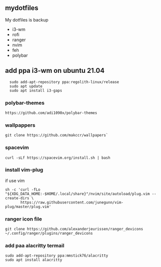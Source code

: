 ## mydotfiles
My dotfiles is  backup
- i3-wm 
- rofi
- ranger 
- nvim 
- feh
- polybar

## add ppa  i3-wm on ubuntu 21.04 
```
  sudo add-apt-repository ppa:regolith-linux/release
  sudo apt update
  sudo apt install i3-gaps
```
### polybar-themes 
```
https://github.com/adi1090x/polybar-themes
```
### wallpappers

```
git clone https://github.com/makccr/wallpapers`
```
### spacevim 
```
curl -sLf https://spacevim.org/install.sh | bash
```

### install  vim-plug
if use vim 
```
sh -c 'curl -fLo "${XDG_DATA_HOME:-$HOME/.local/share}"/nvim/site/autoload/plug.vim --create-dirs \
       https://raw.githubusercontent.com/junegunn/vim-plug/master/plug.vim'
```

### ranger icon file 

```
git clone https://github.com/alexanderjeurissen/ranger_devicons ~/.config/ranger/plugins/ranger_devicons

```

### add paa alacritty termail 

```
sudo add-apt-repository ppa:mmstick76/alacritty
sudo apt install alacritty
```

